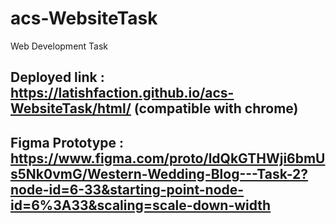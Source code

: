 # acs-WebsiteTask
Web Development Task

## Deployed link : https://latishfaction.github.io/acs-WebsiteTask/html/ (compatible with chrome)

## Figma Prototype : https://www.figma.com/proto/ldQkGTHWji6bmUs5Nk0vmG/Western-Wedding-Blog---Task-2?node-id=6-33&starting-point-node-id=6%3A33&scaling=scale-down-width
